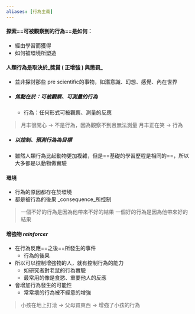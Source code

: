 ```yaml
---
aliases: [行為主義]
---
```


#### 探索==可被觀察到的行為==是如何：
-	經由學習而獲得
-	如何被環境所塑造

#### 人類行為是取決於_獎賞 ( 正增強 ) 與懲罰_
- 並非探討那些 pre scientific的事物，如潛意識、幻想、感覺、內在世界
- ##### 焦點在於：可被觀察、可測量的行為
	- 行為：任何形式可被觀察、測量的反應
	
> 月丰很開心 -> 不是行為，因為觀察不到且無法測量
> 月丰正在笑 -> 行為
- ##### 以控制、預測行為為目標
- 雖然人類行為比起動物更加複雜，但是==基礎的學習歷程是相同的==，所以大多都是以動物做實驗


#### 環境
- 行為的原因都存在於環境
- 都是被行為的後果 _consequence_所控制

> 一個不好的行為是因為他帶來不好的結果
> 一個好的行為是因為他帶來好的結果


#### 增強物 _reinforcer_
- 在行為反應==之後==所發生的事件
	- 行為的後果
- 所以可以控制增強物的人，就有控制行為的能力
	- 如研究者對老鼠的行為實驗
	- 最常用的像是食慾、重要他人的反應
- 會增加行為發生的可能性
	- 常常壞的行為被不經意的增強
	
> 小孩在地上打滾 -> 父母買東西 -> 增強了小孩的行為